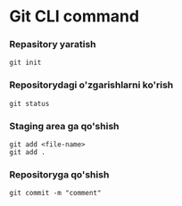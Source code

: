 # Git CLI command
### Repasitory yaratish
```
git init
```

### Repositorydagi o'zgarishlarni ko'rish
```
git status
```

### Staging area ga qo'shish 
```
git add <file-name>
git add .
```

### Repositoryga qo'shish
```
git commit -m "comment"
```